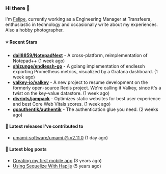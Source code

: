 ### Hi there 👋

I'm [Felipe](https://felipe.im), currently working as a Engineering Manager at Transfeera, enthusiastic in technology and occasionally write about my experiences. Also a hobby photographer.

#### ⭐ Recent Stars
- **[dail8859/NotepadNext](https://github.com/dail8859/NotepadNext)** - A cross-platform, reimplementation of Notepad&#43;&#43; (1 week ago)
- **[shizunge/endlessh-go](https://github.com/shizunge/endlessh-go)** - A golang implementation of endlessh exporting Prometheus metrics, visualized by a Grafana dashboard. (1 week ago)
- **[valkey-io/valkey](https://github.com/valkey-io/valkey)** - A new project to resume development on the formerly open-source Redis project. We&#39;re calling it Valkey, since it&#39;s a twist on the key-value datastore. (1 week ago)
- **[divriots/jampack](https://github.com/divriots/jampack)** - Optimizes static websites for best user experience and best Core Web Vitals scores. (1 week ago)
- **[goauthentik/authentik](https://github.com/goauthentik/authentik)** - The authentication glue you need. (2 weeks ago)

#### 🚀 Latest releases I've contributed to


- [umami-software/umami @ v2.11.0](https://github.com/umami-software/umami/releases/tag/v2.11.0) (1 day ago)

#### 📄 Latest blog posts
- [Creating my first mobile app](https://felipe.im/posts/creating-my-first-mobile-app/) (3 years ago)
- [Using Sequelize With Hapijs](https://felipe.im/posts/using-sequelize-with-hapijs/) (5 years ago)